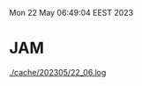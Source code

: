 Mon 22 May 06:49:04 EEST 2023
# JAM
<a href='./cache/202305/22_06.log'>./cache/202305/22_06.log</a>
